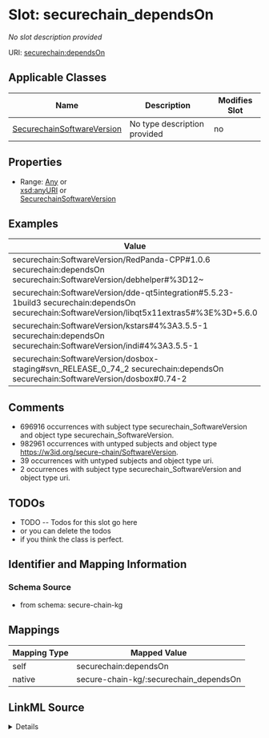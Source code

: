 

# Slot: securechain_dependsOn


_No slot description provided_





URI: [securechain:dependsOn](https://w3id.org/secure-chain/dependsOn)



<!-- no inheritance hierarchy -->





## Applicable Classes

| Name | Description | Modifies Slot |
| --- | --- | --- |
| [SecurechainSoftwareVersion](../classes/SecurechainSoftwareVersion.md) | No type description provided |  no  |







## Properties

* Range: [Any](../classes/Any.md)&nbsp;or&nbsp;<br />[xsd:anyURI](xsd:anyURI)&nbsp;or&nbsp;<br />[SecurechainSoftwareVersion](../classes/SecurechainSoftwareVersion.md)






## Examples

| Value |
| --- |
| securechain:SoftwareVersion/RedPanda-CPP#1.0.6 securechain:dependsOn securechain:SoftwareVersion/debhelper#%3D12~ |
| securechain:SoftwareVersion/dde-qt5integration#5.5.23-1build3 securechain:dependsOn securechain:SoftwareVersion/libqt5x11extras5#%3E%3D+5.6.0 |
| securechain:SoftwareVersion/kstars#4%3A3.5.5-1 securechain:dependsOn securechain:SoftwareVersion/indi#4%3A3.5.5-1 |
| securechain:SoftwareVersion/dosbox-staging#svn_RELEASE_0_74_2 securechain:dependsOn securechain:SoftwareVersion/dosbox#0.74-2 |

## Comments

* 696916 occurrences with subject type securechain_SoftwareVersion and object type securechain_SoftwareVersion.
* 982961 occurrences with untyped subjects and object type https://w3id.org/secure-chain/SoftwareVersion.
* 39 occurrences with untyped subjects and object type uri.
* 2 occurrences with subject type securechain_SoftwareVersion and object type uri.

## TODOs

* TODO -- Todos for this slot go here
* or you can delete the todos
* if you think the class is perfect.

## Identifier and Mapping Information







### Schema Source


* from schema: secure-chain-kg




## Mappings

| Mapping Type | Mapped Value |
| ---  | ---  |
| self | securechain:dependsOn |
| native | secure-chain-kg/:securechain_dependsOn |




## LinkML Source

<details>
```yaml
name: securechain_dependsOn
description: No slot description provided
todos:
- TODO -- Todos for this slot go here
- or you can delete the todos
- if you think the class is perfect.
comments:
- 696916 occurrences with subject type securechain_SoftwareVersion and object type
  securechain_SoftwareVersion.
- 982961 occurrences with untyped subjects and object type https://w3id.org/secure-chain/SoftwareVersion.
- 39 occurrences with untyped subjects and object type uri.
- 2 occurrences with subject type securechain_SoftwareVersion and object type uri.
examples:
- value: securechain:SoftwareVersion/RedPanda-CPP#1.0.6 securechain:dependsOn securechain:SoftwareVersion/debhelper#%3D12~
- value: securechain:SoftwareVersion/dde-qt5integration#5.5.23-1build3 securechain:dependsOn
    securechain:SoftwareVersion/libqt5x11extras5#%3E%3D+5.6.0
- value: securechain:SoftwareVersion/kstars#4%3A3.5.5-1 securechain:dependsOn securechain:SoftwareVersion/indi#4%3A3.5.5-1
- value: securechain:SoftwareVersion/dosbox-staging#svn_RELEASE_0_74_2 securechain:dependsOn
    securechain:SoftwareVersion/dosbox#0.74-2
from_schema: secure-chain-kg
rank: 1000
slot_uri: securechain:dependsOn
alias: securechain_dependsOn
domain_of:
- securechain_SoftwareVersion
range: Any
any_of:
- range: uri
- range: securechain_SoftwareVersion

```
</details>